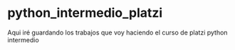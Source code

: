 # python_intermedio_platzi
Aqui iré guardando los trabajos que voy haciendo el curso de platzi python intermedio
